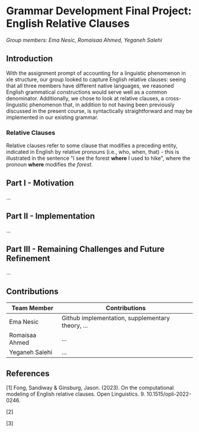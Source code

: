 # Grammar Development Final Project: English Relative Clauses

_Group members: Ema Nesic, Romaisaa Ahmed, Yeganeh Salehi_

## Introduction

With the assignment prompt of accounting for a linguistic phenomenon in xle structure, our group looked to capture English relative clauses: seeing that all three members have different native languages, we reasoned English grammatical constructions would serve well as a common denominator. Additionally, we chose to look at relative clauses, a cross-linguistic phenomenon that, in addition to not having been previously discussed in the present course, is syntactically straightforward and may be implemented in our existing grammar.


### Relative Clauses
Relative clauses refer to some clause that modifies a preceding entity, indicated in English by relative pronouns (i.e., who, when, that) - this is illustrated in the sentence "I see the forest **where**
I used to hike", where the pronoun **where** modifies _the forest_.


## Part I - Motivation

...

## Part II - Implementation

...

## Part III - Remaining Challenges and Future Refinement

...


## Contributions

| Team Member  | Contributions                                             |
|--------------|-----------------------------------------------------------|
| Ema Nesic  | Github implementation, supplementary theory, ... |
| Romaisaa Ahmed | ... |
| Yeganeh Salehi | ... |

## References

[1] Fong, Sandiway & Ginsburg, Jason. (2023). On the computational modeling of English relative clauses. Open Linguistics. 9. 10.1515/opli-2022-0246. 

[2]

[3]


